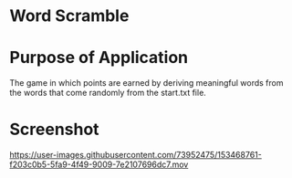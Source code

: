 # Word Scramble

# Purpose of Application

The game in which points are earned by deriving meaningful words from the words that come randomly from the start.txt file.

# Screenshot

https://user-images.githubusercontent.com/73952475/153468761-f203c0b5-5fa9-4f49-9009-7e2107696dc7.mov
